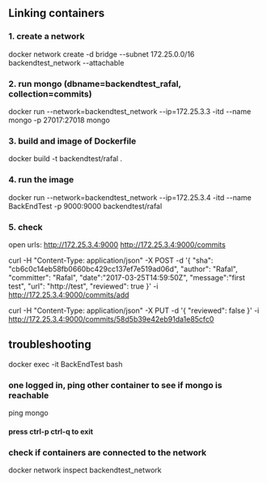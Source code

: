 ## Linking containers

### 1. create a network
docker network create -d bridge --subnet 172.25.0.0/16 backendtest_network --attachable

### 2. run mongo (dbname=backendtest_rafal, collection=commits)
docker run --network=backendtest_network --ip=172.25.3.3 -itd --name mongo -p 27017:27018 mongo

### 3. build and image of Dockerfile
docker build -t backendtest/rafal .

### 4. run the image
docker run --network=backendtest_network --ip=172.25.3.4 -itd --name BackEndTest -p 9000:9000 backendtest/rafal

### 5. check
open urls: 
http://172.25.3.4:9000
http://172.25.3.4:9000/commits

curl -H "Content-Type: application/json" -X POST -d '{ "sha": "cb6c0c14eb58fb0660bc429cc137ef7e519ad06d", "author": "Rafal", "committer": "Rafal", "date":"2017-03-25T14:59:50Z", "message":"first test", "url": "http://test", "reviewed": true }' -i http://172.25.3.4:9000/commits/add

curl -H "Content-Type: application/json" -X PUT -d '{ "reviewed": false }' -i http://172.25.3.4:9000/commits/58d5b39e42eb91da1e85cfc0

## troubleshooting
docker exec -it BackEndTest bash
### one logged in, ping other container to see if mongo is reachable
ping mongo

#### press ctrl-p ctrl-q to exit


### check if containers are connected to the network
docker network inspect backendtest_network
